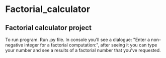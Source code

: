 # Factorial_calculator
## Factorial calculator project
To run program. Run .py file. In console you'll see a dialogue: "Enter a non-negative integer for a factorial computation:", after seeing it you can type your number and see a results of a factorial number that you've requested.
